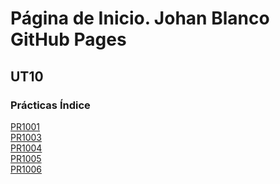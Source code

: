 # Página de Inicio. Johan Blanco GitHub Pages
## UT10
### Prácticas Índice

[PR1001](/PR1001/BLANCOURBINAJOHANVICENTE-pr1001.pdf)
<br>
[PR1003](/PR1003/12_pr1003.md)
<br>
[PR1004](/PR1004/13_pr1004.md)
<br>
[PR1005](/PR1005/14_pr1005.md)
<br>
[PR1006](/PR1006/15_pr1006.md)